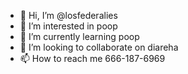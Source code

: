 - 👋 Hi, I’m @losfederalies
- 👀 I’m interested in poop
- 🌱 I’m currently learning poop
- 💞️ I’m looking to collaborate on diareha
- 📫 How to reach me 666-187-6969

<!---
losfederalies/losfederalies is a ✨ special ✨ repository because its `README.md` (this file) appears on your GitHub profile.
You can click the Preview link to take a look at your changes.
--->
